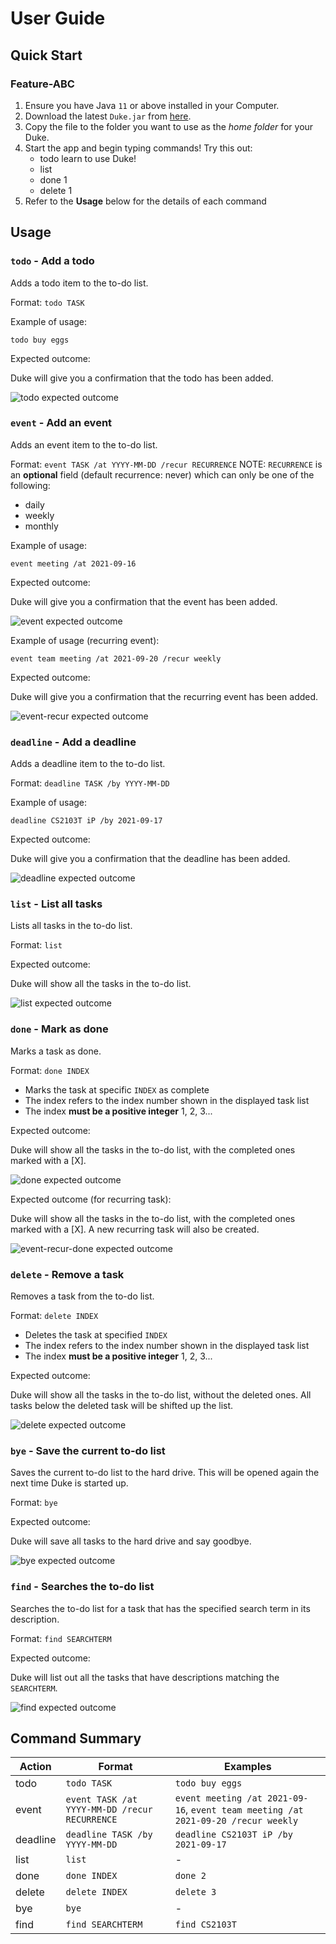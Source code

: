 # User Guide

## Quick Start 

### Feature-ABC
1. Ensure you have Java `11` or above installed in your Computer.
2. Download the latest `Duke.jar` from [here](http://google.com).
3. Copy the file to the folder you want to use as the *home folder* for your Duke.
4. Start the app and begin typing commands! Try this out:
    * todo learn to use Duke!
    * list
    * done 1
    * delete 1
5. Refer to the **Usage** below for the details of each command
## Usage

### `todo` - Add a todo

Adds a todo item to the to-do list.

Format: `todo TASK`

Example of usage:

`todo buy eggs`

Expected outcome:

Duke will give you a confirmation that the todo has been added.

![todo expected outcome](./images/todo.png)

### `event` - Add an event

Adds an event item to the to-do list.

Format: `event TASK /at YYYY-MM-DD /recur RECURRENCE` NOTE: `RECURRENCE` is an **optional** field (default recurrence: never) which can only be one of the following:
* daily
* weekly
* monthly

Example of usage:

`event meeting /at 2021-09-16`

Expected outcome:

Duke will give you a confirmation that the event has been added.

![event expected outcome](./images/event.png)

Example of usage (recurring event):

`event team meeting /at 2021-09-20 /recur weekly`

Expected outcome:

Duke will give you a confirmation that the recurring event has been added.

![event-recur expected outcome](./images/event-recur.png)

### `deadline` - Add a deadline

Adds a deadline item to the to-do list.

Format: `deadline TASK /by YYYY-MM-DD`

Example of usage:

`deadline CS2103T iP /by 2021-09-17`

Expected outcome:

Duke will give you a confirmation that the deadline has been added.

![deadline expected outcome](./images/deadline.png)

### `list` - List all tasks

Lists all tasks in the to-do list.

Format: `list`

Expected outcome:

Duke will show all the tasks in the to-do list.

![list expected outcome](./images/list.png)

### `done` - Mark as done

Marks a task as done.

Format: `done INDEX`

* Marks the task at specific `INDEX` as complete
* The index refers to the index number shown in the displayed task list
* The index **must be a positive integer** 1, 2, 3...

Expected outcome:

Duke will show all the tasks in the to-do list, with the completed ones marked with a [X].

![done expected outcome](./images/done.png)

Expected outcome (for recurring task):

Duke will show all the tasks in the to-do list, with the completed ones marked with a [X]. A new recurring task will also be created.

![event-recur-done expected outcome](./images/event-recur-done.png)

### `delete` - Remove a task

Removes a task from the to-do list.

Format: `delete INDEX`

* Deletes the task at specified `INDEX`
* The index refers to the index number shown in the displayed task list
* The index **must be a positive integer** 1, 2, 3...

Expected outcome:

Duke will show all the tasks in the to-do list, without the deleted ones. All tasks below the deleted task will be shifted up the list.

![delete expected outcome](./images/delete.png)

### `bye` - Save the current to-do list

Saves the current to-do list to the hard drive. This will be opened again the next time Duke is started up.

Format: `bye`

Expected outcome:

Duke will save all tasks to the hard drive and say goodbye.

![bye expected outcome](./images/bye.png)

### `find` - Searches the to-do list

Searches the to-do list for a task that has the specified search term in its description.

Format: `find SEARCHTERM`

Expected outcome:

Duke will list out all the tasks that have descriptions matching the `SEARCHTERM`.

![find expected outcome](./images/find.png)

## Command Summary
Action|Format|Examples
------|------|--------
todo|`todo TASK`| `todo buy eggs`
event|`event TASK /at YYYY-MM-DD /recur RECURRENCE`|`event meeting /at 2021-09-16`, `event team meeting /at 2021-09-20 /recur weekly`
deadline|`deadline TASK /by YYYY-MM-DD`|`deadline CS2103T iP /by 2021-09-17`
list|`list`|-
done|`done INDEX`|`done 2`
delete|`delete INDEX`|`delete 3`
bye|`bye`|-
find|`find SEARCHTERM`|`find CS2103T`